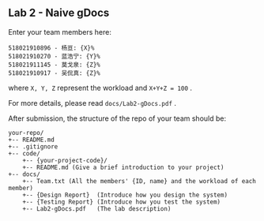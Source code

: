 ## Lab 2 - Naive gDocs

Enter your team members here:

```
518021910896 - 杨亘: {X}%
518021910270 - 蓝浩宁: {Y}%
518021911145 - 莫戈泉: {Z}%
518021910917 - 吴侃真: {Z}%
```

where `X, Y, Z` represent the workload and  `X+Y+Z = 100` .

For more details, please read `docs/Lab2-gDocs.pdf` .

After submission, the structure of the repo of your team should be:

```text
your-repo/
+-- README.md
+-- .gitignore
+-- code/
    +-- {your-project-code}/
    +-- README.md (Give a brief introduction to your project)
+-- docs/
    +-- Team.txt (All the members' {ID, name} and the workload of each member)
    +-- {Design Report}  (Introduce how you design the system)
    +-- {Testing Report} (Introduce how you test the system)
    +-- Lab2-gDocs.pdf   (The lab description)
```

